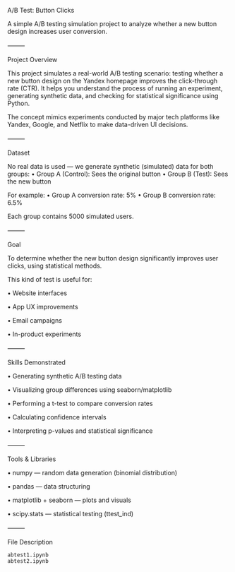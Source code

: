A/B Test: Button Clicks

A simple A/B testing simulation project to analyze whether a new button design increases user conversion.

⸻

Project Overview

This project simulates a real-world A/B testing scenario: testing whether a new button design on the Yandex homepage improves the click-through rate (CTR). It helps you understand the process of running an experiment, generating synthetic data, and checking for statistical significance using Python.

The concept mimics experiments conducted by major tech platforms like Yandex, Google, and Netflix to make data-driven UI decisions.

⸻

Dataset

No real data is used — we generate synthetic (simulated) data for both groups:
	•	Group A (Control): Sees the original button
	•	Group B (Test): Sees the new button

For example:
	•	Group A conversion rate: 5%
	•	Group B conversion rate: 6.5%

Each group contains 5000 simulated users.

⸻

Goal

To determine whether the new button design significantly improves user clicks, using statistical methods.

This kind of test is useful for:

•	Website interfaces
 
•	App UX improvements
 
•	Email campaigns
 
•	In-product experiments

⸻

Skills Demonstrated

•	Generating synthetic A/B testing data
 
•	Visualizing group differences using seaborn/matplotlib
 
•	Performing a t-test to compare conversion rates
 
•	Calculating confidence intervals 

•	Interpreting p-values and statistical significance

⸻

Tools & Libraries
	
•	numpy — random data generation (binomial distribution)
 
•	pandas — data structuring

•	matplotlib + seaborn — plots and visuals

•	scipy.stats — statistical testing (ttest_ind)

⸻

File Description

    abtest1.ipynb
    abtest2.ipynb
    
    
